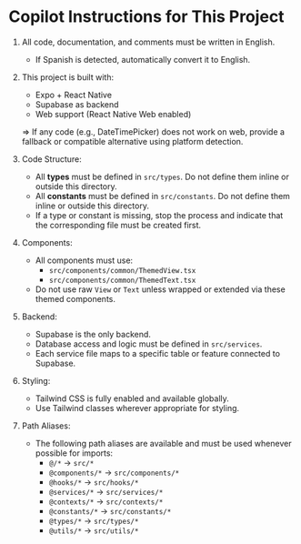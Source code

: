 # Copilot Instructions for This Project

1. All code, documentation, and comments must be written in English.

   - If Spanish is detected, automatically convert it to English.

2. This project is built with:

   - Expo + React Native
   - Supabase as backend
   - Web support (React Native Web enabled)

   => If any code (e.g., DateTimePicker) does not work on web, provide a fallback or compatible alternative using platform detection.

3. Code Structure:

   - All **types** must be defined in `src/types`. Do not define them inline or outside this directory.
   - All **constants** must be defined in `src/constants`. Do not define them inline or outside this directory.
   - If a type or constant is missing, stop the process and indicate that the corresponding file must be created first.

4. Components:

   - All components must use:
     - `src/components/common/ThemedView.tsx`
     - `src/components/common/ThemedText.tsx`
   - Do not use raw `View` or `Text` unless wrapped or extended via these themed components.

5. Backend:

   - Supabase is the only backend.
   - Database access and logic must be defined in `src/services`.
   - Each service file maps to a specific table or feature connected to Supabase.

6. Styling:

   - Tailwind CSS is fully enabled and available globally.
   - Use Tailwind classes wherever appropriate for styling.

7. Path Aliases:
   - The following path aliases are available and must be used whenever possible for imports:
     - `@/*` → `src/*`
     - `@components/*` → `src/components/*`
     - `@hooks/*` → `src/hooks/*`
     - `@services/*` → `src/services/*`
     - `@contexts/*` → `src/contexts/*`
     - `@constants/*` → `src/constants/*`
     - `@types/*` → `src/types/*`
     - `@utils/*` → `src/utils/*`
